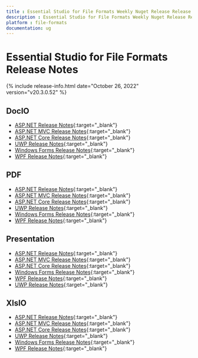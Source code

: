 ```yaml
---
title : Essential Studio for File Formats Weekly Nuget Release Release Notes  
description : Essential Studio for File Formats Weekly Nuget Release Release Notes  
platform : file-formats
documentation: ug
---
```


# Essential Studio for File Formats  Release Notes  

{% include release-info.html date="October 26, 2022" version="v20.3.0.52" %} 

## DocIO

* [ASP.NET Release Notes](/aspnet/release-notes/v20.3.0.52#docio){:target="_blank"}
* [ASP.NET MVC Release Notes](/aspnetmvc/release-notes/v20.3.0.52#docio){:target="_blank"}
* [ASP.NET Core Release Notes](/aspnet-core/release-notes/v20.3.0.52#docio){:target="_blank"}
* [UWP Release Notes](/uwp/release-notes/v20.3.0.52#docio){:target="_blank"}
* [Windows Forms Release Notes](/windowsforms/release-notes/v20.3.0.52#docio){:target="_blank"}
* [WPF Release Notes](/wpf/release-notes/v20.3.0.52#docio){:target="_blank"}


## PDF

* [ASP.NET Release Notes](/aspnet/release-notes/v20.3.0.52#pdf){:target="_blank"}
* [ASP.NET MVC Release Notes](/aspnetmvc/release-notes/v20.3.0.52#pdf){:target="_blank"}
* [ASP.NET Core Release Notes](/aspnet-core/release-notes/v20.3.0.52#pdf){:target="_blank"}
* [UWP Release Notes](/uwp/release-notes/v20.3.0.52#pdf){:target="_blank"}
* [Windows Forms Release Notes](/windowsforms/release-notes/v20.3.0.52#pdf){:target="_blank"}
* [WPF Release Notes](/wpf/release-notes/v20.3.0.52#pdf){:target="_blank"}


## Presentation

* [ASP.NET Release Notes](/aspnet/release-notes/v20.3.0.52#presentation){:target="_blank"}
* [ASP.NET MVC Release Notes](/aspnetmvc/release-notes/v20.3.0.52#presentation){:target="_blank"}
* [ASP.NET Core Release Notes](/aspnet-core/release-notes/v20.3.0.52#presentation){:target="_blank"}
* [Windows Forms Release Notes](/windowsforms/release-notes/v20.3.0.52#presentation){:target="_blank"}
* [WPF Release Notes](/wpf/release-notes/v20.3.0.52#presentation){:target="_blank"}
* [UWP Release Notes](/uwp/release-notes/v20.3.0.52#presentation){:target="_blank"}


## XlsIO

* [ASP.NET Release Notes](/aspnet/release-notes/v20.3.0.52#xlsio){:target="_blank"}
* [ASP.NET MVC Release Notes](/aspnetmvc/release-notes/v20.3.0.52#xlsio){:target="_blank"}
* [ASP.NET Core Release Notes](/aspnet-core/release-notes/v20.3.0.52#xlsio){:target="_blank"}
* [UWP Release Notes](/uwp/release-notes/v20.3.0.52#xlsio){:target="_blank"}
* [Windows Forms Release Notes](/windowsforms/release-notes/v20.3.0.52#xlsio){:target="_blank"}
* [WPF Release Notes](/wpf/release-notes/v20.3.0.52#xlsio){:target="_blank"}